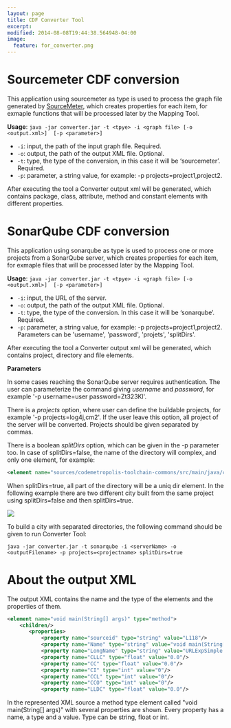 ```yaml
---
layout: page
title: CDF Converter Tool
excerpt: 
modified: 2014-08-08T19:44:38.564948-04:00
image:
  feature: for_converter.png
---
```


# Sourcemeter CDF conversion

This application using sourcemeter as type is used to process the graph file generated by [SourceMeter][sm], which creates properties for each item, for exmaple functions that will be processed later by the Mapping Tool. 

**Usage**: `java -jar converter.jar -t <tpye> -i <graph file> [-o <output.xml>]  [-p <parameter>]`

* `-i`: input, the path of the input graph file. Required. 
* `-o`: output, the path of the output XML file. Optional. 
* `-t`: type, the type of the conversion, in this case it will be ‘sourcemeter’. Required. 
* `-p`: parameter, a string value, for example: -p projects=project1,project2.

After executing the tool a Converter output xml will be generated, which contains package, class, attribute, method and constant elements with different properties. 

# SonarQube CDF conversion

This application using sonarqube as type is used to process one or more projects from a SonarQube server, which creates properties for each item, for exmaple files that will be processed later by the Mapping Tool. 

**Usage**: `java -jar converter.jar -t <tpye> -i <graph file> [-o <output.xml>]  [-p <parameter>]`

* `-i`: input, the URL of the server. 
* `-o`: output, the path of the output XML file. Optional. 
* `-t`: type, the type of the conversion. In this case it will be ‘sonarqube’. Required. 
* `-p`: parameter, a string value, for example: -p projects=project1,project2. Parameters can be 'username', 'password', 'projets', 'splitDirs'. 

After executing the tool a Converter output xml will be generated, which contains project, directory and file elements. 

**Parameters**   

In some cases reaching the SonarQube server requires authentication. The user can parameterize the command giving *username* and *password*, for example '-p username=user password=Zt323Kl'. 

There is a *projects* option, where user can define the buildable projects, for example '-p projects=log4j,cm2'. If the user leave this option, all project of the server will be converted. Projects should be given separated by commas. 

There is a boolean *splitDirs* option, which can be given in the -p parameter too. In case of splitDirs=false, the name of the directory will complex, and only one element, for example: 

~~~ xml
<element name="sources/codemetropolis-toolchain-commons/src/main/java/codemetropolis/toolchain/commons/cmxml" type="dir">
~~~

When splitDirs=true, all part of the directory will be a uniq dir element. In the following example there are two different city built from the same project using splitDirs=false and then splitDirs=true. 

<img src="https://github.com/geryxyz/CodeMetropolis/blob/gh-pages/images/splitdir.jpg" />

To build a city with separated directories, the following command should be given to run Converter Tool: 

`java -jar converter.jar -t sonarqube -i <serverName> -o <outputFilename> -p projects=<projectname> splitDirs=true`

# About the output XML

The output XML contains the name and the type of the elements and the properties of them. 

~~~ xml
<element name="void main(String[] args)" type="method">
    <children/>
       <properties>
           <property name="sourceid" type="string" value="L118"/>
           <property name="Name" type="string" value="void main(String[] args)"/>
           <property name="LongName" type="string" value="URLExpSimple.main([Ljava/lang/String;)V"/>
           <property name="CLLC" type="float" value="0.0"/>
           <property name="CC" type="float" value="0.0"/>
           <property name="CI" type="int" value="0"/>
           <property name="CCL" type="int" value="0"/>
           <property name="CCO" type="int" value="0"/>
           <property name="LLDC" type="float" value="0.0"/>
~~~

In the represented XML source a method type element called "void main(String[] args)" with several properties are shown. Every property has a name, a type and a value. Type can be string, float or int. 





[sm]: <https://www.sourcemeter.com/>
